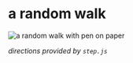 # a random walk

![a random walk with pen on paper](./walk.png "the walk")

_directions provided by `step.js`_

